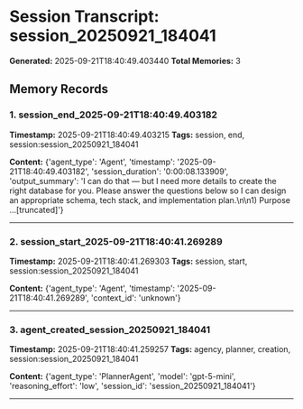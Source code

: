 # Session Transcript: session_20250921_184041

**Generated:** 2025-09-21T18:40:49.403440
**Total Memories:** 3

## Memory Records

### 1. session_end_2025-09-21T18:40:49.403182

**Timestamp:** 2025-09-21T18:40:49.403215
**Tags:** session, end, session:session_20250921_184041

**Content:** {'agent_type': 'Agent', 'timestamp': '2025-09-21T18:40:49.403182', 'session_duration': '0:00:08.133909', 'output_summary': 'I can do that — but I need more details to create the right database for you. Please answer the questions below so I can design an appropriate schema, tech stack, and implementation plan.\n\n1) Purpose ...[truncated]'}

---

### 2. session_start_2025-09-21T18:40:41.269289

**Timestamp:** 2025-09-21T18:40:41.269303
**Tags:** session, start, session:session_20250921_184041

**Content:** {'agent_type': 'Agent', 'timestamp': '2025-09-21T18:40:41.269289', 'context_id': 'unknown'}

---

### 3. agent_created_session_20250921_184041

**Timestamp:** 2025-09-21T18:40:41.259257
**Tags:** agency, planner, creation, session:session_20250921_184041

**Content:** {'agent_type': 'PlannerAgent', 'model': 'gpt-5-mini', 'reasoning_effort': 'low', 'session_id': 'session_20250921_184041'}

---

